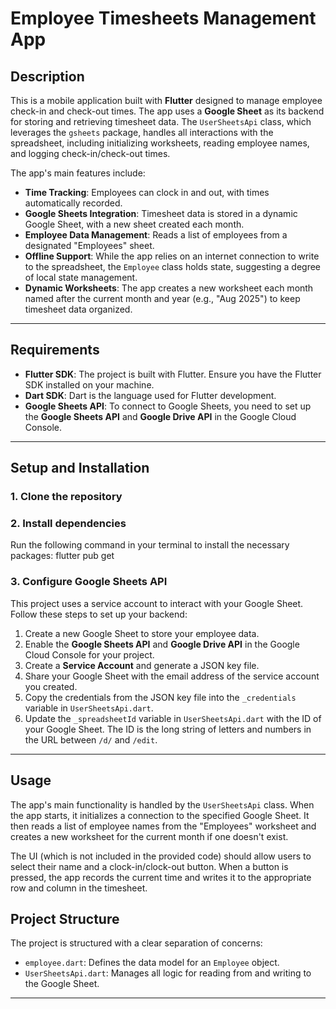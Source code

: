 # Employee Timesheets Management App

## Description
This is a mobile application built with **Flutter** designed to manage employee check-in and check-out times. The app uses a **Google Sheet** as its backend for storing and retrieving timesheet data. The `UserSheetsApi` class, which leverages the `gsheets` package, handles all interactions with the spreadsheet, including initializing worksheets, reading employee names, and logging check-in/check-out times.

The app's main features include:
* **Time Tracking**: Employees can clock in and out, with times automatically recorded.
* **Google Sheets Integration**: Timesheet data is stored in a dynamic Google Sheet, with a new sheet created each month.
* **Employee Data Management**: Reads a list of employees from a designated "Employees" sheet.
* **Offline Support**: While the app relies on an internet connection to write to the spreadsheet, the `Employee` class holds state, suggesting a degree of local state management.
* **Dynamic Worksheets**: The app creates a new worksheet each month named after the current month and year (e.g., "Aug 2025") to keep timesheet data organized.

---

## Requirements

* **Flutter SDK**: The project is built with Flutter. Ensure you have the Flutter SDK installed on your machine.
* **Dart SDK**: Dart is the language used for Flutter development.
* **Google Sheets API**: To connect to Google Sheets, you need to set up the **Google Sheets API** and **Google Drive API** in the Google Cloud Console.

---

## Setup and Installation

### 1. Clone the repository
### 2. Install dependencies
Run the following command in your terminal to install the necessary packages: flutter pub get
### 3. Configure Google Sheets API

This project uses a service account to interact with your Google Sheet. Follow these steps to set up your backend:

1.  Create a new Google Sheet to store your employee data.
2.  Enable the **Google Sheets API** and **Google Drive API** in the Google Cloud Console for your project.
3.  Create a **Service Account** and generate a JSON key file.
4.  Share your Google Sheet with the email address of the service account you created.
5.  Copy the credentials from the JSON key file into the `_credentials` variable in `UserSheetsApi.dart`.
6.  Update the `_spreadsheetId` variable in `UserSheetsApi.dart` with the ID of your Google Sheet. The ID is the long string of letters and numbers in the URL between `/d/` and `/edit`.

---

## Usage
The app's main functionality is handled by the `UserSheetsApi` class. When the app starts, it initializes a connection to the specified Google Sheet. It then reads a list of employee names from the "Employees" worksheet and creates a new worksheet for the current month if one doesn't exist.

The UI (which is not included in the provided code) should allow users to select their name and a clock-in/clock-out button. When a button is pressed, the app records the current time and writes it to the appropriate row and column in the timesheet.

## Project Structure
The project is structured with a clear separation of concerns:
* `employee.dart`: Defines the data model for an `Employee` object.
* `UserSheetsApi.dart`: Manages all logic for reading from and writing to the Google Sheet.

---
